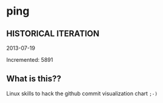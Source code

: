 # ping

## HISTORICAL ITERATION
2013-07-19

Incremented: 5891

## What is this?? 
Linux skills to hack the github commit visualization chart `;-)`
